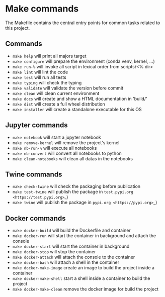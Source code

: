 # Make commands

The Makefile contains the central entry points for common tasks related to this project.

## Commands
* ``make help`` will print all majors target
* ``make configure``  will prepare the environment (conda venv, kernel, ...)
* ``make run-%`` will invoke all script in lexical order from scripts/<% dir>
* ``make lint`` will lint the code
* ``make test`` will run all tests
* ``make typing`` will check the typing
* ``make validate`` will validate the version before commit
* ``make clean`` will clean current environment
* ``make docs`` will create and show a HTML documentation in 'build/'
* ``make dist`` will create a full wheel distribution
* ``make installer`` will create a standalone executable for this OS

## Jupyter commands
* ``make notebook`` will start a jupyter notebook
* ``make remove-kernel`` will remove the project's kernel
* ``make nb-run-%`` will execute all notebooks
* ``make nb-convert`` will convert all notebooks to python
* ``make clean-notebooks`` will clean all datas in the notebooks

## Twine commands
* ``make check-twine`` will check the packaging before publication
* ``make test-twine`` will publish the package in `test.pypi.org <https://test.pypi.org>`_)
* ``make twine`` will publish the package in `pypi.org <https://pypi.org>`_)

## Docker commands
* ``make docker-build`` will build the Dockerfile and container
* ``make docker-run`` will start the container in background and attach the console
* ``make docker-start`` will start the container in background
* ``make docker-stop`` will stop the container
* ``make docker-attach`` will attach the console to the container
* ``make docker-bash`` will attach a shell in the container
* ``make docker-make-image`` create an image to build the project inside a container
* ``make docker-make-shell`` start a shell inside a container to build the project
* ``make docker-make-clean`` remove the docker image for build the project




